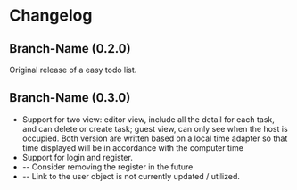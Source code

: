 # Changelog



## Branch-Name (0.2.0)

Original release of a easy todo list. 


## Branch-Name (0.3.0)

+ Support for two view: editor view, include all the detail for each task, and can delete or create task; guest view, can only see when the host is occupied. Both version are written based on a local time adapter so that time displayed will be in accordance with the computer time
+ Support for login and register.
+ -- Consider removing the register in the future
+ -- Link to the user object is not currently updated / utilized.
